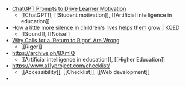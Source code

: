 - [ChatGPT Prompts to Drive Learner Motivation](https://drphilh.gumroad.com/l/xqkuf)
	- [[ChatGPT]], [[Student motivation]], [[Artificial intelligence in education]]
- [How a little more silence in children's lives helps them grow | KQED](https://www.kqed.org/mindshift/61695/how-a-little-more-silence-in-childrens-lives-helps-them-grow)
	- [[Sound]], [[Noise]]
- [Why Calls for a ‘Return to Rigor’ Are Wrong](https://www.chronicle.com/article/why-calls-for-a-return-to-rigor-are-wrong)
	- [[Rigor]]
- https://archive.ph/8XmlQ
	- [[Artificial intelligence in education]], [[Higher Education]]
- https://www.a11yproject.com/checklist/
	- [[Accessibility]], [[Checklist]], [[Web development]]
-